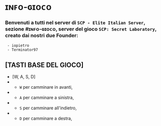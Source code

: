 # ɪɴꜰᴏ-ɢɪᴏᴄᴏ
### Benvenuti a tutti nel server di `SCP - Elite Italian Server`, sezione #ɪɴꜰᴏ-ɢɪᴏᴄᴏ, server del gioco `SCP: Secret Laboratory`, creato dai nostri due Founder:
```
 - iopietro
 - Terminator97
```

## [TASTI BASE DEL GIOCO]
 - [W, A, S, D]
 - - `W` per camminare in avanti,
 - - `A` per camminare a sinistra,
 - - `S` per camminare all'indietro,
 - - `D` per camminare a destra,